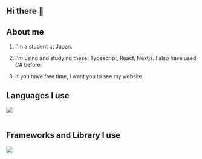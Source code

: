 ## Hi there 👋

<!--
**Kyuri-dao/Kyuri-dao** is a ✨ _special_ ✨ repository because its `README.md` (this file) appears on your GitHub profile.

Here are some ideas to get you started:

- 🔭 I’m currently working on ...
- 🌱 I’m currently learning ...
- 👯 I’m looking to collaborate on ...
- 🤔 I’m looking for help with ...
- 💬 Ask me about ...
- 📫 How to reach me: ...
- 😄 Pronouns: ...
- ⚡ Fun fact: ...
-->

## About me
1. I'm a student at Japan.

2. I'm using and studying these: Typescript, React, Nextjs. I also have used C# before.

3. If you have free time, I want you to see my website.

## Languages I use

<img src="https://skillicons.dev/icons?i=typescript,python,cs,"> <br /><br />

## Frameworks and Library I use

<img src="https://skillicons.dev/icons?i=react,nextjs,supabase,dotnet"> <br /><br />
